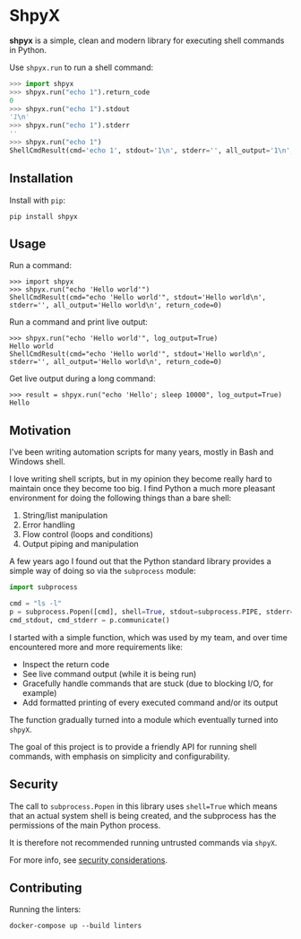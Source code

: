 # ShpyX

**shpyx** is a simple, clean and modern library for executing shell commands in Python.

Use `shpyx.run` to run a shell command:

```python
>>> import shpyx
>>> shpyx.run("echo 1").return_code
0
>>> shpyx.run("echo 1").stdout
'1\n'
>>> shpyx.run("echo 1").stderr
''
>>> shpyx.run("echo 1")
ShellCmdResult(cmd='echo 1', stdout='1\n', stderr='', all_output='1\n', return_code=0)
```

## Installation

Install with `pip`:

```shell
pip install shpyx
```

## Usage

Run a command:

```
>>> import shpyx
>>> shpyx.run("echo 'Hello world'")
ShellCmdResult(cmd="echo 'Hello world'", stdout='Hello world\n', stderr='', all_output='Hello world\n', return_code=0)
```

Run a command and print live output:

```
>>> shpyx.run("echo 'Hello world'", log_output=True)
Hello world
ShellCmdResult(cmd="echo 'Hello world'", stdout='Hello world\n', stderr='', all_output='Hello world\n', return_code=0)
```

Get live output during a long command:

```
>>> result = shpyx.run("echo 'Hello'; sleep 10000", log_output=True)
Hello
```

## Motivation

I've been writing automation scripts for many years, mostly in Bash and Windows shell.

I love writing shell scripts, but in my opinion they become really hard to maintain once they become too big. I find
Python a much more pleasant environment for doing the following things than a bare shell:

1. String/list manipulation
2. Error handling
3. Flow control (loops and conditions)
4. Output piping and manipulation

A few years ago I found out that the Python standard library provides a simple way of doing so
via the `subprocess` module:

```python
import subprocess

cmd = "ls -l"
p = subprocess.Popen([cmd], shell=True, stdout=subprocess.PIPE, stderr=subprocess.PIPE)
cmd_stdout, cmd_stderr = p.communicate()
```

I started with a simple function, which was used by my team, and over time encountered more and more requirements like:

- Inspect the return code
- See live command output (while it is being run)
- Gracefully handle commands that are stuck (due to blocking I/O, for example)
- Add formatted printing of every executed command and/or its output

The function gradually turned into a module which eventually turned into `shpyX`.

The goal of this project is to provide a friendly API for running shell commands, with emphasis on simplicity
and configurability.

## Security

The call to `subprocess.Popen` in this library uses `shell=True` which means that an actual system shell is being
created, and the subprocess has the permissions of the main Python process.

It is therefore not recommended running untrusted commands via `shpyX`.

For more info, see [security considerations](https://docs.python.org/3/library/subprocess.html#security-considerations).

## Contributing

Running the linters:

```shell
docker-compose up --build linters
```
